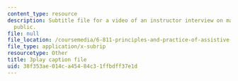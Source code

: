 ```yaml
---
content_type: resource
description: Subtitle file for a video of an instructor interview on making learning
  public.
file: null
file_location: /coursemedia/6-811-principles-and-practice-of-assistive-technology-fall-2014/38f353ae014ca45484c31ffbdff37e1d_0IF8oBg_Zd8.srt
file_type: application/x-subrip
resourcetype: Other
title: 3play caption file
uid: 38f353ae-014c-a454-84c3-1ffbdff37e1d
---
```

